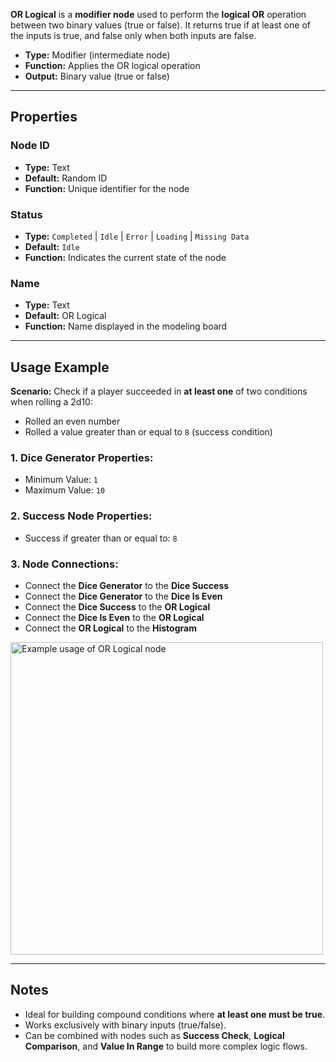 **OR Logical** is a **modifier node** used to perform the **logical OR** operation between two binary values (true or false). It returns true if at least one of the inputs is true, and false only when both inputs are false.

- **Type:** Modifier (intermediate node)
- **Function:** Applies the OR logical operation
- **Output:** Binary value (true or false)

---

## **Properties**

### **Node ID**

- **Type:** Text
- **Default:** Random ID
- **Function:** Unique identifier for the node

### **Status**

- **Type:** `Completed` | `Idle` | `Error` | `Loading` | `Missing Data`
- **Default:** `Idle`
- **Function:** Indicates the current state of the node

### **Name**

- **Type:** Text
- **Default:** OR Logical
- **Function:** Name displayed in the modeling board

---

## **Usage Example**

**Scenario:** Check if a player succeeded in **at least one** of two conditions when rolling a 2d10:

- Rolled an even number
- Rolled a value greater than or equal to `8` (success condition)

### **1. Dice Generator Properties:**

- Minimum Value: `1`
- Maximum Value: `10`

### **2. Success Node Properties:**

- Success if greater than or equal to: `8`

### **3. Node Connections:**

- Connect the **Dice Generator** to the **Dice Success**
- Connect the **Dice Generator** to the **Dice Is Even**
- Connect the **Dice Success** to the **OR Logical**
- Connect the **Dice Is Even** to the **OR Logical**
- Connect the **OR Logical** to the **Histogram**

<img src="/node-crafter/doc-images/or-logical.png" alt="Example usage of OR Logical node" width="500px"/>

---

## **Notes**

- Ideal for building compound conditions where **at least one must be true**.
- Works exclusively with binary inputs (true/false).
- Can be combined with nodes such as **Success Check**, **Logical Comparison**, and **Value In Range** to build more complex logic flows.
